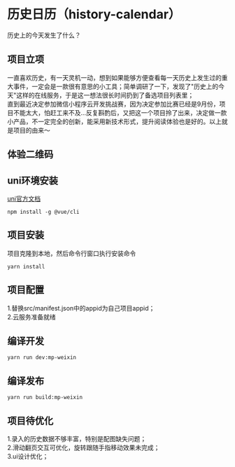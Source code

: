 # 历史日历（history-calendar）
历史上的今天发生了什么？

## 项目立项
一直喜欢历史，有一天灵机一动，想到如果能够方便查看每一天历史上发生过的重大事件，一定会是一款很有意思的小工具；简单调研了一下，发现了"历史上的今天"这样的在线服务，于是这一想法很长时间扔到了备选项目列表里；  
直到最近决定参加微信小程序云开发挑战赛，因为决定参加比赛已经是9月份，项目不能太大，怕赶工来不及...反复斟酌后，又把这一个项目拎了出来，决定做一款小产品，不一定完全的创新，能采用新技术形式，提升阅读体验也是好的。以上就是项目的由来～


## 体验二维码


## uni环境安装  
[uni官方文档](https://uniapp.dcloud.io/quickstart?id=_2-通过vue-cli命令行)
```
npm install -g @vue/cli
```

## 项目安装  

项目克隆到本地，然后命令行窗口执行安装命令

```
yarn install
```
## 项目配置

1.替换src/manifest.json中的appid为自己项目appid；  
2.云服务准备就绪


## 编译开发

```
yarn run dev:mp-weixin
```

## 编译发布

```
yarn run build:mp-weixin
```

## 项目待优化
1.录入的历史数据不够丰富，特别是配图缺失问题；  
2.滑动翻页交互可优化，旋转跟随手指移动效果未完成；  
3.ui设计优化；
